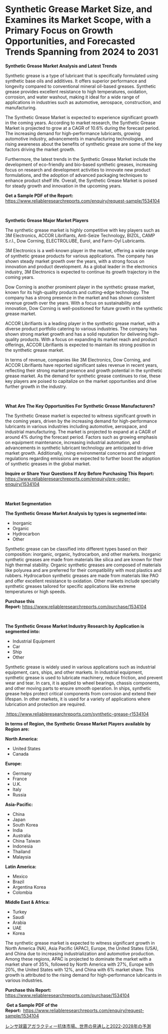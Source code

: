 <p><h1>Synthetic Grease Market Size, and Examines its Market Scope, with a Primary Focus on Growth Opportunities, and Forecasted Trends Spanning from 2024 to 2031</h1></p><p><strong>Synthetic Grease Market Analysis and Latest Trends</strong></p>
<p><p>Synthetic grease is a type of lubricant that is specifically formulated using synthetic base oils and additives. It offers superior performance and longevity compared to conventional mineral oil-based greases. Synthetic grease provides excellent resistance to high temperatures, oxidation, corrosion, and water washout, making it ideal for a wide range of applications in industries such as automotive, aerospace, construction, and manufacturing.</p><p>The Synthetic Grease Market is expected to experience significant growth in the coming years. According to market research, the Synthetic Grease Market is projected to grow at a CAGR of 10.6% during the forecast period. The increasing demand for high-performance lubricants, growing automotive industry, advancements in manufacturing technologies, and rising awareness about the benefits of synthetic grease are some of the key factors driving the market growth.</p><p>Furthermore, the latest trends in the Synthetic Grease Market include the development of eco-friendly and bio-based synthetic greases, increasing focus on research and development activities to innovate new product formulations, and the adoption of advanced packaging techniques to enhance product shelf life. Overall, the Synthetic Grease Market is poised for steady growth and innovation in the upcoming years.</p></p>
<p><strong>Get a Sample PDF of the Report:&nbsp;</strong> <a href="https://www.reliableresearchreports.com/enquiry/request-sample/1534104">https://www.reliableresearchreports.com/enquiry/request-sample/1534104</a></p>
<p>&nbsp;</p>
<p><strong>Synthetic Grease Major Market Players</strong></p>
<p><p>The synthetic grease market is highly competitive with key players such as 3M Electronics, ACCOR Librifiants, Anti-Seize Technology, BIZOL, CAMP S.r.l., Dow Corning, ELECTROLUBE, Eurol, and Farm-Oyl Lubricants. </p><p>3M Electronics is a well-known player in the market, offering a wide range of synthetic grease products for various applications. The company has shown steady market growth over the years, with a strong focus on innovation and product development. As a global leader in the electronics industry, 3M Electronics is expected to continue its growth trajectory in the coming years.</p><p>Dow Corning is another prominent player in the synthetic grease market, known for its high-quality products and cutting-edge technology. The company has a strong presence in the market and has shown consistent revenue growth over the years. With a focus on sustainability and innovation, Dow Corning is well-positioned for future growth in the synthetic grease market.</p><p>ACCOR Librifiants is a leading player in the synthetic grease market, with a diverse product portfolio catering to various industries. The company has shown strong market growth and has a solid reputation for delivering high-quality products. With a focus on expanding its market reach and product offerings, ACCOR Librifiants is expected to maintain its strong position in the synthetic grease market.</p><p>In terms of revenue, companies like 3M Electronics, Dow Corning, and ACCOR Librifiants have reported significant sales revenue in recent years, reflecting their strong market presence and growth potential in the synthetic grease market. As the demand for synthetic grease continues to rise, these key players are poised to capitalize on the market opportunities and drive further growth in the industry.</p></p>
<p>&nbsp;</p>
<p><strong>What Are The Key Opportunities For Synthetic Grease Manufacturers?</strong></p>
<p><p>The Synthetic Grease market is expected to witness significant growth in the coming years, driven by the increasing demand for high-performance lubricants in various industries including automotive, aerospace, and industrial manufacturing. The market is projected to expand at a CAGR of around 4% during the forecast period. Factors such as growing emphasis on equipment maintenance, increasing industrial automation, and advancements in synthetic lubricant technology are anticipated to drive market growth. Additionally, rising environmental concerns and stringent regulations regarding emissions are expected to further boost the adoption of synthetic greases in the global market.</p></p>
<p><strong>Inquire or Share Your Questions If Any Before Purchasing This Report:</strong> <a href="https://www.reliableresearchreports.com/enquiry/pre-order-enquiry/1534104">https://www.reliableresearchreports.com/enquiry/pre-order-enquiry/1534104</a></p>
<p>&nbsp;</p>
<p><strong>Market Segmentation</strong></p>
<p><strong>The Synthetic Grease Market Analysis by types is segmented into:</strong></p>
<p><ul><li>Inorganic</li><li>Organic</li><li>Hydrocarbon</li><li>Other</li></ul></p>
<p><p>Synthetic grease can be classified into different types based on their composition: inorganic, organic, hydrocarbon, and other markets. Inorganic synthetic greases are made from materials like silica and are known for their high thermal stability. Organic synthetic greases are composed of materials like polyurea and are preferred for their compatibility with most plastics and rubbers. Hydrocarbon synthetic greases are made from materials like PAO and offer excellent resistance to oxidation. Other markets include specialty synthetic greases tailored for specific applications like extreme temperatures or high speeds.</p></p>
<p><strong>Purchase this Report:&nbsp;</strong><a href="https://www.reliableresearchreports.com/purchase/1534104">https://www.reliableresearchreports.com/purchase/1534104</a></p>
<p>&nbsp;</p>
<p><strong>The Synthetic Grease Market Industry Research by Application is segmented into:</strong></p>
<p><ul><li>Industrial Equipment</li><li>Car</li><li>Ship</li><li>Other</li></ul></p>
<p><p>Synthetic grease is widely used in various applications such as industrial equipment, cars, ships, and other markets. In industrial equipment, synthetic grease is used to lubricate machinery, reduce friction, and prevent wear and tear. In cars, it is applied to wheel bearings, chassis components, and other moving parts to ensure smooth operation. In ships, synthetic grease helps protect critical components from corrosion and extend their lifespan. In other markets, it is used for a variety of applications where lubrication and protection are required.</p></p>
<p><a href="https://www.reliableresearchreports.com/synthetic-grease-r1534104">&nbsp;https://www.reliableresearchreports.com/synthetic-grease-r1534104</a></p>
<p><strong>In terms of Region, the Synthetic Grease Market Players available by Region are:</strong></p>
<p>
    <p> <strong> North America: </strong>
        <ul>
            <li>United States</li>
            <li>Canada</li>
        </ul>
        </p> 
    <p> <strong> Europe: </strong>
        <ul>
            <li>Germany</li>
            <li>France</li>
            <li>U.K.</li>
            <li>Italy</li>
            <li>Russia</li>
        </ul>
        </p> 
    <p> <strong> Asia-Pacific: </strong>
        <ul>
            <li>China</li>
            <li>Japan</li>
            <li>South Korea</li>
            <li>India</li>
            <li>Australia</li>
            <li>China Taiwan</li>
            <li>Indonesia</li>
            <li>Thailand</li>
            <li>Malaysia</li>
        </ul>
        </p> 
    <p> <strong> Latin America: </strong>
        <ul>
            <li>Mexico</li>
            <li>Brazil</li>
            <li>Argentina Korea</li>
            <li>Colombia</li>
        </ul>
        </p> 
    <p> <strong> Middle East & Africa: </strong>
        <ul>
            <li>Turkey</li>
            <li>Saudi</li>
            <li>Arabia</li>
            <li>UAE</li>
            <li>Korea</li>
        </ul>
    </p>
    </p>
<p><p>The synthetic grease market is expected to witness significant growth in North America (NA), Asia Pacific (APAC), Europe, the United States (USA), and China due to increasing industrialization and automotive production. Among these regions, APAC is projected to dominate the market with a market share of 35%, followed by North America with 27%, Europe with 20%, the United States with 12%, and China with 6% market share. This growth is attributed to the rising demand for high-performance lubricants in various industries.</p></p>
<p><strong>Purchase this Report: </strong><a href="https://www.reliableresearchreports.com/purchase/1534104">https://www.reliableresearchreports.com/purchase/1534104</a></p>
<p>&nbsp;<strong>Get a Sample PDF of the Report:&nbsp;&nbsp;</strong><a href="https://www.reliableresearchreports.com/enquiry/request-sample/1534104">https://www.reliableresearchreports.com/enquiry/request-sample/1534104</a></p>
<p><strong></strong></p>
<p><p><a href="https://github.com/oqxogxyvqe90775/Market-Research-Report-List-2/blob/main/2733708130891.md">レンサ球菌アガラクティー抗体市場、世界の見通しと2022-2028年の予測</a></p></p>